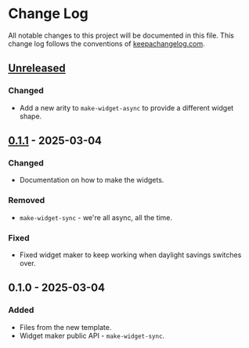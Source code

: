 # Change Log
All notable changes to this project will be documented in this file. This change log follows the conventions of [keepachangelog.com](http://keepachangelog.com/).

## [Unreleased]
### Changed
- Add a new arity to `make-widget-async` to provide a different widget shape.

## [0.1.1] - 2025-03-04
### Changed
- Documentation on how to make the widgets.

### Removed
- `make-widget-sync` - we're all async, all the time.

### Fixed
- Fixed widget maker to keep working when daylight savings switches over.

## 0.1.0 - 2025-03-04
### Added
- Files from the new template.
- Widget maker public API - `make-widget-sync`.

[Unreleased]: https://sourcehost.site/your-name/ell-iot/compare/0.1.1...HEAD
[0.1.1]: https://sourcehost.site/your-name/ell-iot/compare/0.1.0...0.1.1
